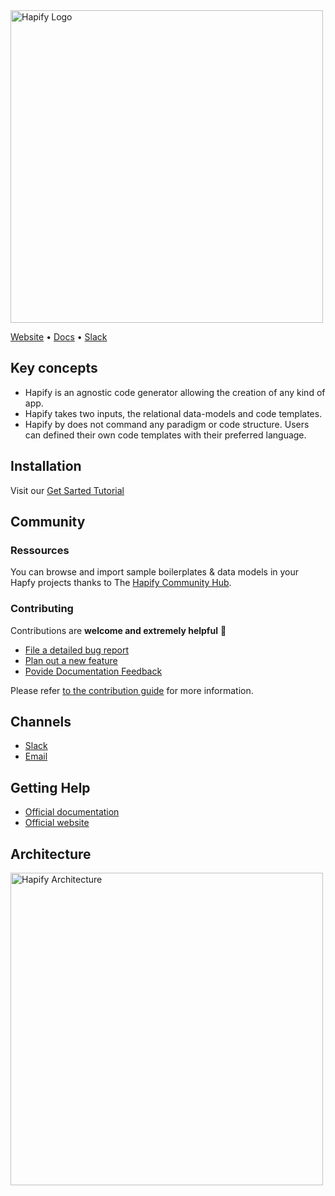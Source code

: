 <img src="https://drive.google.com/file/d/1N7jkKZe3W8a2vqqNkDgT0oCB184SCDul/view?usp=sharing" alt="Hapify Logo" width=500/>


[Website](https://hapify.io) • [Docs](https://www.hapify.io/documenation/) • [Slack](https://slack.hapify.io/)

## Key concepts

- Hapify is an agnostic code generator allowing the creation of any kind of app.
- Hapify takes two inputs, the relational data-models and code templates.
- Hapify by does not command any paradigm or code structure. Users can defined their own code templates with their preferred language.

## Installation

Visit our [Get Sarted Tutorial](https://www.hapify.io/get-started)

## Community

### Ressources
You can browse and import sample boilerplates & data models in your Hapfy projects thanks to The [Hapify Community Hub](https://hub.hapify.io/).


### Contributing

Contributions are **welcome and extremely helpful** 🙌
- [File a detailed bug report](https://github.com/vanilla/vanilla/issues/new?template=bug_report.md)
- [Plan out a new feature](https://github.com/vanilla/vanilla/issues/new?template=feature_request.md)
- [Povide Documentation Feedback](https://github.com/vanilla/vanilla/issues/new??template=documentation.md)

Please refer [to the contribution guide](https://github.com/hapify/hapify/blob/master/CONTRIBUTING.md) for more information.

## Channels
- [Slack](https://hapify.slack.com)
- [Email](mailto:hello@hapify.io)


## Getting Help
- [Official documentation](https://www.hapify.io/documentation)
- [Official website](https://www.hapify.io)


## Architecture
<img src="https://www.hapify.io/assets/svg/how-it-works-schema-hapify.svg" alt="Hapify Architecture" width=500/>







